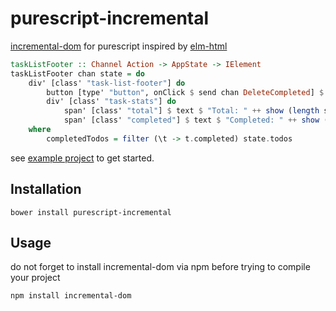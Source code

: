 # purescript-incremental

[incremental-dom](https://github.com/google/incremental-dom) for purescript inspired by [elm-html](https://github.com/evancz/elm-html)

````purescript
taskListFooter :: Channel Action -> AppState -> IElement
taskListFooter chan state = do
    div' [class' "task-list-footer"] do
        button [type' "button", onClick $ send chan DeleteCompleted] $ text "Remove completed"
        div' [class' "task-stats"] do
            span' [class' "total"] $ text $ "Total: " ++ show (length state.todos)
            span' [class' "completed"] $ text $ "Completed: " ++ show (length completedTodos)
    where
        completedTodos = filter (\t -> t.completed) state.todos

````

see [example project](example) to get started.

## Installation

````
bower install purescript-incremental
````

## Usage
do not forget to install incremental-dom via npm before trying to compile your project
````
npm install incremental-dom
````
